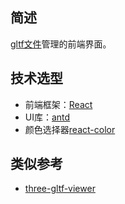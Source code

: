 ## 简述
[gltf文件](https://www.khronos.org/registry/glTF/specs/2.0/glTF-2.0.html)管理的前端界面。
## 技术选型
- 前端框架：[React](https://react.docschina.org/docs/getting-started.html)
- UI库：[antd](https://ant.design/components/message-cn/)
- 颜色选择器[react-color](https://casesandberg.github.io/react-color/#api)

## 类似参考
- [three-gltf-viewer](https://github.com/donmccurdy/three-gltf-viewer)

